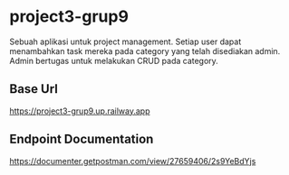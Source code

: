 # project3-grup9
Sebuah aplikasi untuk project management. Setiap user dapat menambahkan task mereka pada category yang telah disediakan admin. Admin bertugas untuk melakukan CRUD pada category.

## Base Url
https://project3-grup9.up.railway.app

## Endpoint Documentation
https://documenter.getpostman.com/view/27659406/2s9YeBdYjs
